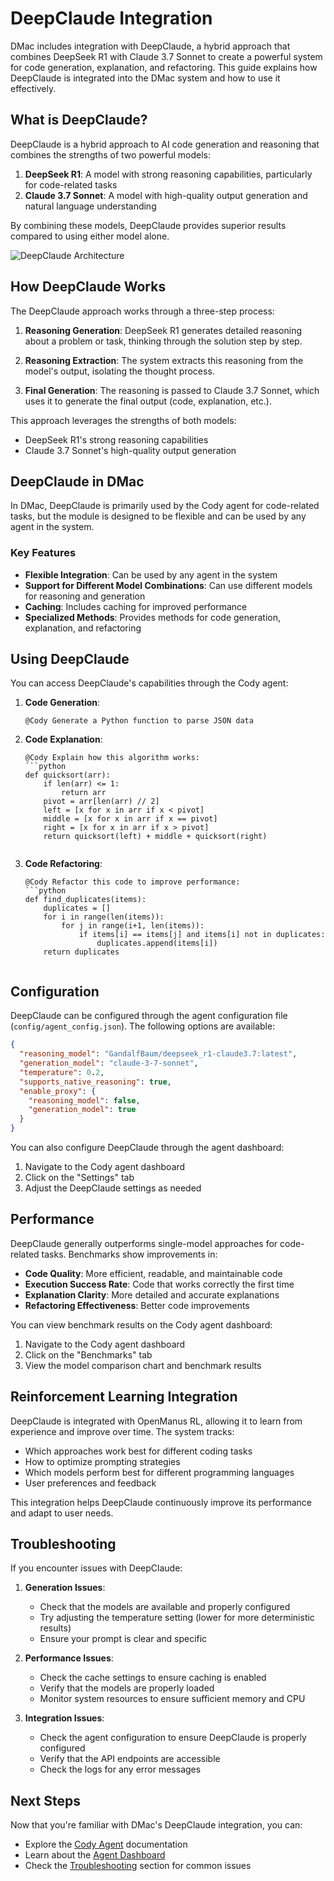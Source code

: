 # DeepClaude Integration

DMac includes integration with DeepClaude, a hybrid approach that combines DeepSeek R1 with Claude 3.7 Sonnet to create a powerful system for code generation, explanation, and refactoring. This guide explains how DeepClaude is integrated into the DMac system and how to use it effectively.

## What is DeepClaude?

DeepClaude is a hybrid approach to AI code generation and reasoning that combines the strengths of two powerful models:

1. **DeepSeek R1**: A model with strong reasoning capabilities, particularly for code-related tasks
2. **Claude 3.7 Sonnet**: A model with high-quality output generation and natural language understanding

By combining these models, DeepClaude provides superior results compared to using either model alone.

![DeepClaude Architecture](../assets/deepclaude-architecture.png)

## How DeepClaude Works

The DeepClaude approach works through a three-step process:

1. **Reasoning Generation**: DeepSeek R1 generates detailed reasoning about a problem or task, thinking through the solution step by step.

2. **Reasoning Extraction**: The system extracts this reasoning from the model's output, isolating the thought process.

3. **Final Generation**: The reasoning is passed to Claude 3.7 Sonnet, which uses it to generate the final output (code, explanation, etc.).

This approach leverages the strengths of both models:
- DeepSeek R1's strong reasoning capabilities
- Claude 3.7 Sonnet's high-quality output generation

## DeepClaude in DMac

In DMac, DeepClaude is primarily used by the Cody agent for code-related tasks, but the module is designed to be flexible and can be used by any agent in the system.

### Key Features

- **Flexible Integration**: Can be used by any agent in the system
- **Support for Different Model Combinations**: Can use different models for reasoning and generation
- **Caching**: Includes caching for improved performance
- **Specialized Methods**: Provides methods for code generation, explanation, and refactoring

## Using DeepClaude

You can access DeepClaude's capabilities through the Cody agent:

1. **Code Generation**:
   ```
   @Cody Generate a Python function to parse JSON data
   ```

2. **Code Explanation**:
   ```
   @Cody Explain how this algorithm works:
   ```python
   def quicksort(arr):
       if len(arr) <= 1:
           return arr
       pivot = arr[len(arr) // 2]
       left = [x for x in arr if x < pivot]
       middle = [x for x in arr if x == pivot]
       right = [x for x in arr if x > pivot]
       return quicksort(left) + middle + quicksort(right)
   ```
   ```

3. **Code Refactoring**:
   ```
   @Cody Refactor this code to improve performance:
   ```python
   def find_duplicates(items):
       duplicates = []
       for i in range(len(items)):
           for j in range(i+1, len(items)):
               if items[i] == items[j] and items[i] not in duplicates:
                   duplicates.append(items[i])
       return duplicates
   ```
   ```

## Configuration

DeepClaude can be configured through the agent configuration file (`config/agent_config.json`). The following options are available:

```json
{
  "reasoning_model": "GandalfBaum/deepseek_r1-claude3.7:latest",
  "generation_model": "claude-3-7-sonnet",
  "temperature": 0.2,
  "supports_native_reasoning": true,
  "enable_proxy": {
    "reasoning_model": false,
    "generation_model": true
  }
}
```

You can also configure DeepClaude through the agent dashboard:

1. Navigate to the Cody agent dashboard
2. Click on the "Settings" tab
3. Adjust the DeepClaude settings as needed

## Performance

DeepClaude generally outperforms single-model approaches for code-related tasks. Benchmarks show improvements in:

- **Code Quality**: More efficient, readable, and maintainable code
- **Execution Success Rate**: Code that works correctly the first time
- **Explanation Clarity**: More detailed and accurate explanations
- **Refactoring Effectiveness**: Better code improvements

You can view benchmark results on the Cody agent dashboard:

1. Navigate to the Cody agent dashboard
2. Click on the "Benchmarks" tab
3. View the model comparison chart and benchmark results

## Reinforcement Learning Integration

DeepClaude is integrated with OpenManus RL, allowing it to learn from experience and improve over time. The system tracks:

- Which approaches work best for different coding tasks
- How to optimize prompting strategies
- Which models perform best for different programming languages
- User preferences and feedback

This integration helps DeepClaude continuously improve its performance and adapt to user needs.

## Troubleshooting

If you encounter issues with DeepClaude:

1. **Generation Issues**:
   - Check that the models are available and properly configured
   - Try adjusting the temperature setting (lower for more deterministic results)
   - Ensure your prompt is clear and specific

2. **Performance Issues**:
   - Check the cache settings to ensure caching is enabled
   - Verify that the models are properly loaded
   - Monitor system resources to ensure sufficient memory and CPU

3. **Integration Issues**:
   - Check the agent configuration to ensure DeepClaude is properly configured
   - Verify that the API endpoints are accessible
   - Check the logs for any error messages

## Next Steps

Now that you're familiar with DMac's DeepClaude integration, you can:

- Explore the [Cody Agent](AI-Agents.md#cody) documentation
- Learn about the [Agent Dashboard](User-Interface.md#agent-dashboard)
- Check the [Troubleshooting](Troubleshooting.md) section for common issues
